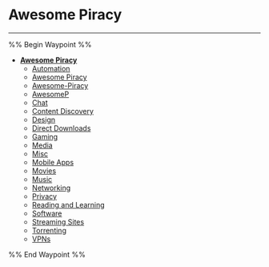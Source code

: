# Awesome Piracy

---

%% Begin Waypoint %%


- **[Awesome Piracy](../../../..//HOME-MTHRFCKR/BOOKMRKS-MTHRFCKR/Awesome%20Piracy/Awesome%20Piracy.md)**
	- [Automation](Automation.md)
	- [Awesome Piracy](../../../..//HOME-MTHRFCKR/BOOKMRKS-MTHRFCKR/Awesome%20Piracy/Awesome%20Piracy.md)
	- [Awesome-Piracy](Awesome-Piracy.md)
	- [AwesomeP](AwesomeP.md)
	- [Chat](Chat.md)
	- [Content Discovery](Content%20Discovery.md)
	- [Design](Design.md)
	- [Direct Downloads](Direct%20Downloads.md)
	- [Gaming](Gaming.md)
	- [Media](Media.md)
	- [Misc](Misc.md)
	- [Mobile Apps](Mobile%20Apps.md)
	- [Movies](Movies.md)
	- [Music](Music.md)
	- [Networking](Networking.md)
	- [Privacy](Privacy.md)
	- [Reading and Learning](Reading%20and%20Learning.md)
	- [Software](Software.md)
	- [Streaming Sites](Streaming%20Sites.md)
	- [Torrenting](Torrenting.md)
	- [VPNs](VPNs.md)

%% End Waypoint %%


